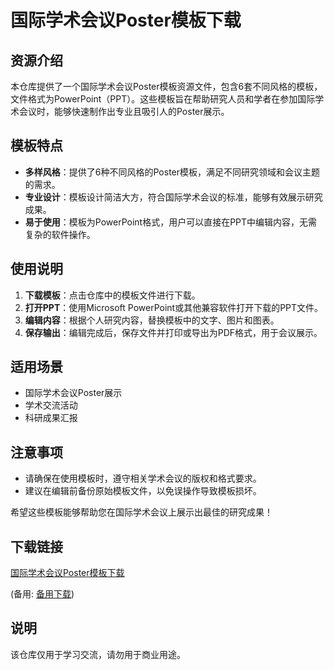 # 国际学术会议Poster模板下载

## 资源介绍

本仓库提供了一个国际学术会议Poster模板资源文件，包含6套不同风格的模板，文件格式为PowerPoint（PPT）。这些模板旨在帮助研究人员和学者在参加国际学术会议时，能够快速制作出专业且吸引人的Poster展示。

## 模板特点

- **多样风格**：提供了6种不同风格的Poster模板，满足不同研究领域和会议主题的需求。
- **专业设计**：模板设计简洁大方，符合国际学术会议的标准，能够有效展示研究成果。
- **易于使用**：模板为PowerPoint格式，用户可以直接在PPT中编辑内容，无需复杂的软件操作。

## 使用说明

1. **下载模板**：点击仓库中的模板文件进行下载。
2. **打开PPT**：使用Microsoft PowerPoint或其他兼容软件打开下载的PPT文件。
3. **编辑内容**：根据个人研究内容，替换模板中的文字、图片和图表。
4. **保存输出**：编辑完成后，保存文件并打印或导出为PDF格式，用于会议展示。

## 适用场景

- 国际学术会议Poster展示
- 学术交流活动
- 科研成果汇报

## 注意事项

- 请确保在使用模板时，遵守相关学术会议的版权和格式要求。
- 建议在编辑前备份原始模板文件，以免误操作导致模板损坏。

希望这些模板能够帮助您在国际学术会议上展示出最佳的研究成果！

## 下载链接
[国际学术会议Poster模板下载](https://pan.quark.cn/s/eccb067d789c) 

(备用: [备用下载](https://pan.baidu.com/s/15UjXYMLs11wsFEVBGic9-w?pwd=1234))

## 说明

该仓库仅用于学习交流，请勿用于商业用途。
